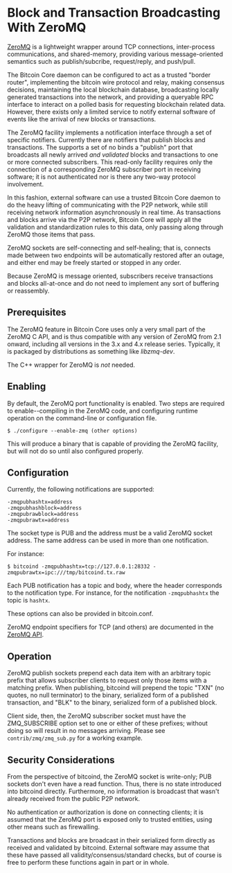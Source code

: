 # Block and Transaction Broadcasting With ZeroMQ

[ZeroMQ](http://zeromq.org/) is a lightweight wrapper around TCP
connections, inter-process communications, and shared-memory,
providing various message-oriented semantics such as publish/subcribe,
request/reply, and push/pull.

The Bitcoin Core daemon can be configured to act as a trusted "border
router", implementing the bitcoin wire protocol and relay, making
consensus decisions, maintaining the local blockchain database,
broadcasting locally generated transactions into the network, and
providing a queryable RPC interface to interact on a polled basis for
requesting blockchain related data.  However, there exists only a
limited service to notify external software of events like the arrival
of new blocks or transactions.

The ZeroMQ facility implements a notification interface through a
set of specific notifiers. Currently there are notifiers that publish
blocks and transactions. The  supports a set of no binds a "publish"
port that broadcasts all newly arrived *and validated* blocks and
transactions to one or more connected subscribers.  This read-only
facility requires only the connection of a corresponding ZeroMQ
subscriber port in receiving software; it is not authenticated nor is
there any two-way protocol involvement.

In this fashion, external software can use a trusted Bitcoin Core
daemon to do the heavy lifting of communicating with the P2P network,
while still receiving network information asynchronously in real
time. As transactions and blocks arrive via the P2P network, Bitcoin
Core will apply all the validation and standardization rules to this
data, only passing along through ZeroMQ those items that pass.

ZeroMQ sockets are self-connecting and self-healing; that is, connects
made between two endpoints will be automatically restored after an
outage, and either end may be freely started or stopped in any order.

Because ZeroMQ is message oriented, subscribers receive transactions
and blocks all-at-once and do not need to implement any sort of
buffering or reassembly.

## Prerequisites

The ZeroMQ feature in Bitcoin Core uses only a very small part of the
ZeroMQ C API, and is thus compatible with any version of ZeroMQ
from 2.1 onward, including all versions in the 3.x and 4.x release
series.  Typically, it is packaged by distributions as something like
*libzmq-dev*.

The C++ wrapper for ZeroMQ is *not* needed.

## Enabling

By default, the ZeroMQ port functionality is enabled. Two steps are
required to enable--compiling in the ZeroMQ code, and configuring
runtime operation on the command-line or configuration file.

    $ ./configure --enable-zmq (other options)

This will produce a binary that is capable of providing the ZeroMQ
facility, but will not do so until also configured properly.

## Configuration

Currently, the following notifications are supported:

    -zmqpubhashtx=address
    -zmqpubhashblock=address
    -zmqpubrawblock=address
    -zmqpubrawtx=address

The socket type is PUB and the address must be a valid ZeroMQ
socket address. The same address can be used in more than one notification.

For instance:

    $ bitcoind -zmqpubhashtx=tcp://127.0.0.1:28332 -zmqpubrawtx=ipc:///tmp/bitcoind.tx.raw

Each PUB notification has a topic and body, where the header
corresponds to the notification type. For instance, for the notification
`-zmqpubhashtx` the topic is `hashtx`.

These options can also be provided in bitcoin.conf.

ZeroMQ endpoint specifiers for TCP (and others) are documented in the
[ZeroMQ API](http://api.zeromq.org).

## Operation

ZeroMQ publish sockets prepend each data item with an arbitrary topic
prefix that allows subscriber clients to request only those items with
a matching prefix.  When publishing, bitcoind will prepend the topic
"TXN" (no quotes, no null terminator) to the binary, serialized form
of a published transaction, and "BLK" to the binary, serialized form
of a published block.

Client side, then, the ZeroMQ subscriber socket must have the
ZMQ_SUBSCRIBE option set to one or either of these prefixes; without
doing so will result in no messages arriving. Please see `contrib/zmq/zmq_sub.py`
for a working example.

## Security Considerations

From the perspective of bitcoind, the ZeroMQ socket is write-only; PUB
sockets don't even have a read function.  Thus, there is no state
introduced into bitcoind directly.  Furthermore, no information is
broadcast that wasn't already received from the public P2P network.

No authentication or authorization is done on connecting clients; it
is assumed that the ZeroMQ port is exposed only to trusted entities,
using other means such as firewalling.

Transactions and blocks are broadcast in their serialized form
directly as received and validated by bitcoind.  External software may
assume that these have passed all validity/consensus/standard checks,
but of course is free to perform these functions again in part or in
whole.
